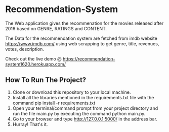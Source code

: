 # Recommendation-System

The Web application gives the recommenation for the movies released after 2016 based on GENRE, RATINGS and CONTENT.

The Data for the recommendation system are fetched from imdb website https://www.imdb.com/ using web scrapping to get genre, title, revenues, votes, description.

Check out the live demo @ https://recommendation-system1620.herokuapp.com/

## How To Run The Project?

1. Clone or download this repository to your local machine.
2. Install all the libraries mentioned in the requirements.txt file with the command pip install -r requirements.txt
3. Open your terminal/command prompt from your project directory and run the file main.py by executing the command python main.py.
4. Go to your browser and type http://127.0.0.1:5000/ in the address bar.
5. Hurray! That's it.
